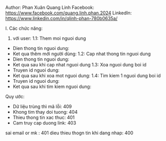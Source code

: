 Author: Phan Xuân Quang Linh
Facebook: https://www.facebook.com/quang.linh.phan.2024
LinkedIn: https://www.linkedin.com/in/qlinh-phan-780b0635a/

I. Các chức năng:
1. với user:
1.1: Them moi nguoi dung
+ Dien thong tin nguoi dung:
+ Ket qua thêm mới người dùng: 
1.2: Cap nhat thong tin nguoi dung
+ Dien thong tin nguoi dung:
+ Ket qua sau khi cap nhat nguoi dung
1.3: Xoa nguoi dung boi id
+ Truyen id nguoi dung:
+ Ket qua sau khi xoa mot nguoi dung:
1.4: Tim kiem 1 nguoi dung boi id
+ Truyen id nguoi dung:
+ Ket qua sau khi tim kiem nguoi dung:

Quy ước:
- Dữ liệu trùng thì mã lỗi: 409
- Khong tim thay doi tuong: 404
- Thieu thong tin xac thuc: 401
- Cam truy cap duong link: 403


sai email or mk : 401
dieu thieu thogn tin khi dang nhap: 400
